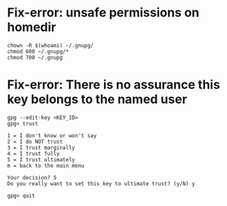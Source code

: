 # Fix-error: unsafe permissions on homedir

```shell
chown -R $(whoami) ~/.gnupg/
chmod 600 ~/.gnupg/*
chmod 700 ~/.gnupg
```

# Fix-error: There is no assurance this key belongs to the named user

```shell
gpg --edit-key <KEY_ID>
gpg> trust

1 = I don't know or won't say
2 = I do NOT trust
3 = I trust marginally
4 = I trust fully
5 = I trust ultimately
m = back to the main menu

Your decision? 5
Do you really want to set this key to ultimate trust? (y/N) y

gpg> quit
```